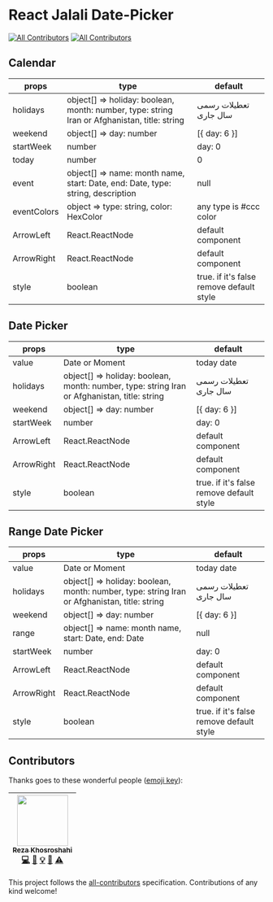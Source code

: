 # React Jalali Date-Picker

[![All Contributors](https://img.shields.io/badge/all_contributors-1-orange.svg?style=flat-square)](#contributors)
[![All Contributors](https://img.shields.io/badge/all_contributors-0-orange.svg?style=flat-square)](#contributors)

## Calendar

| props       | type                                                                                         | default                                  |
| ----------- | -------------------------------------------------------------------------------------------- | ---------------------------------------- |
| holidays    | object[] => holiday: boolean, month: number, type: string Iran or Afghanistan, title: string | تعطیلات رسمی سال جاری                    |
| weekend     | object[] => day: number                                                                      | [{ day: 6 }]                             |
| startWeek   | number                                                                                       | day: 0                                   |
| today       | number                                                                                       | 0                                        |
| event       | object[] => name: month name, start: Date, end: Date, type: string, description              | null                                     |
| eventColors | object => type: string, color: HexColor                                                      | any type is #ccc color                   |
| ArrowLeft   | React.ReactNode                                                                              | default component                        |
| ArrowRight  | React.ReactNode                                                                              | default component                        |
| style       | boolean                                                                                      | true. if it's false remove default style |

## Date Picker

| props      | type                                                                                         | default                                  |
| ---------- | -------------------------------------------------------------------------------------------- | ---------------------------------------- |
| value      | Date or Moment                                                                               | today date                               |
| holidays   | object[] => holiday: boolean, month: number, type: string Iran or Afghanistan, title: string | تعطیلات رسمی سال جاری                    |
| weekend    | object[] => day: number                                                                      | [{ day: 6 }]                             |
| startWeek  | number                                                                                       | day: 0                                   |
| ArrowLeft  | React.ReactNode                                                                              | default component                        |
| ArrowRight | React.ReactNode                                                                              | default component                        |
| style      | boolean                                                                                      | true. if it's false remove default style |

## Range Date Picker

| props      | type                                                                                         | default                                  |
| ---------- | -------------------------------------------------------------------------------------------- | ---------------------------------------- |
| value      | Date or Moment                                                                               | today date                               |
| holidays   | object[] => holiday: boolean, month: number, type: string Iran or Afghanistan, title: string | تعطیلات رسمی سال جاری                    |
| weekend    | object[] => day: number                                                                      | [{ day: 6 }]                             |
| range      | object[] => name: month name, start: Date, end: Date                                         | null                                     |
| startWeek  | number                                                                                       | day: 0                                   |
| ArrowLeft  | React.ReactNode                                                                              | default component                        |
| ArrowRight | React.ReactNode                                                                              | default component                        |
| style      | boolean                                                                                      | true. if it's false remove default style |

<!-- ALL-CONTRIBUTORS-LIST: START - Do not remove or modify this section -->
<!-- ALL-CONTRIBUTORS-LIST:END -->

## Contributors

Thanks goes to these wonderful people ([emoji key](https://github.com/kentcdodds/all-contributors#emoji-key)):

<!-- ALL-CONTRIBUTORS-LIST:START - Do not remove or modify this section -->
<!-- prettier-ignore -->
| [<img src="https://avatars1.githubusercontent.com/u/11410506?v=4" width="100px;"/><br /><sub><b>Reza Khosroshahi</b></sub>](https://reza.blue)<br />[💻](https://github.com/rzkhosroshahi/react-jalali-datepicker/commits?author=rzkhosroshahi "Code") [📖](https://github.com/rzkhosroshahi/react-jalali-datepicker/commits?author=rzkhosroshahi "Documentation") [💡](#example-rzkhosroshahi "Examples") [🤔](#ideas-rzkhosroshahi "Ideas, Planning, & Feedback") [⚠️](https://github.com/rzkhosroshahi/react-jalali-datepicker/commits?author=rzkhosroshahi "Tests") |
| :---: |

<!-- ALL-CONTRIBUTORS-LIST:END -->

This project follows the [all-contributors](https://github.com/kentcdodds/all-contributors) specification. Contributions of any kind welcome!
